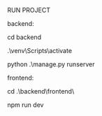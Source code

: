 RUN PROJECT



backend:

cd backend

.\venv\Scripts\activate

python .\manage.py runserver

frontend:

cd .\backend\frontend\

npm run dev
